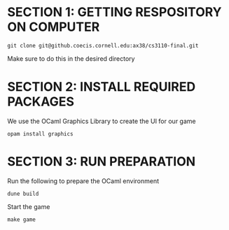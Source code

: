 # SECTION 1: GETTING RESPOSITORY ON COMPUTER 
```
git clone git@github.coecis.cornell.edu:ax38/cs3110-final.git
```
Make sure to do this in the desired directory 

# SECTION 2: INSTALL REQUIRED PACKAGES 
We use the OCaml Graphics Library to create the UI for our game 
```
opam install graphics
```

# SECTION 3: RUN PREPARATION 
Run the following to prepare the OCaml environment 
```
dune build 
```

Start the game
```
make game
```



